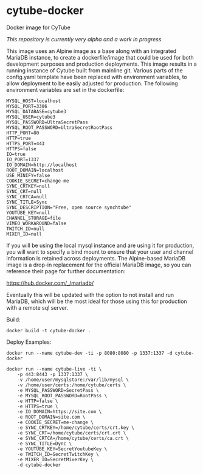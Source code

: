 # cytube-docker

Docker image for CyTube

*This repository is currently very alpha and a work in progress*

This image uses an Alpine image as a base along with an integrated MariaDB instance, to create a dockerfile/image that could be used for both development purposes and production deployments. This image results in a running instance of Cytube built from mainline git. Various parts of the config.yaml template have been replaced with environment variables, to allow deployment to be easily adjusted for production. The following environment variables are set in the dockerfile:

```
MYSQL_HOST=localhost
MYSQL_PORT=3306
MYSQL_DATABASE=cytube3
MYSQL_USER=cytube3
MYSQL_PASSWORD=UltraSecretPass
MYSQL_ROOT_PASSWORD=UltraSecretRootPass
HTTP_PORT=80
HTTP=true
HTTPS_PORT=443
HTTPS=false
IO=true
IO_PORT=1337
IO_DOMAIN=http://localhost
ROOT_DOMAIN=localhost
USE_MINIFY=false
COOKIE_SECRET=change-me
SYNC_CRTKEY=null
SYNC_CRT=null
SYNC_CRTCA=null
SYNC_TITLE=Sync
SYNC_DESCRIPTION="Free, open source synchtube"
YOUTUBE_KEY=null
CHANNEL_STORAGE=file
VIMEO_WORKAROUND=false
TWITCH_ID=null
MIXER_ID=null
```

If you will be using the local mysql instance and are using it for production, you will want to specify a bind mount to ensure that your user and channel information is retained across deployments. The Alpine-based MariaDB image is a drop-in replacement for the official MariaDB image, so you can reference their page for further documentation:

https://hub.docker.com/_/mariadb/

Eventually this will be updated with the option to not install and run MariaDB, which will be the most ideal for those using this for production with a remote sql server.

Build:

```
docker build -t cytube-docker .
```

Deploy Examples:

```
docker run --name cytube-dev -ti -p 8080:8080 -p 1337:1337 -d cytube-docker
```

```
docker run --name cytube-live -ti \
	-p 443:8443 -p 1337:1337 \
	-v /home/user/mysqlstore:/var/lib/mysql \
	-v /home/user/certs:/home/cytube/certs \
	-e MYSQL_PASSWORD=SecretPass \
	-e MYSQL_ROOT_PASSWORD=RootPass \
	-e HTTP=false \
	-e HTTPS=true \
	-e IO_DOMAIN=https://site.com \
	-e ROOT_DOMAIN=site.com \
	-e COOKIE_SECRET=me-change \
	-e SYNC_CRTKEY=/home/cytube/certs/crt.key \
	-e SYNC_CRT=/home/cytube/certs/crt.crt \
	-e SYNC_CRTCA=/home/cytube/certs/ca.crt \
	-e SYNC_TITLE=Dync \
	-e YOUTUBE_KEY=SecretYoutubeKey \
	-e TWITCH_ID=SecretTwitchKey \
	-e MIXER_ID=SecretMixerKey \
	-d cytube-docker
```
